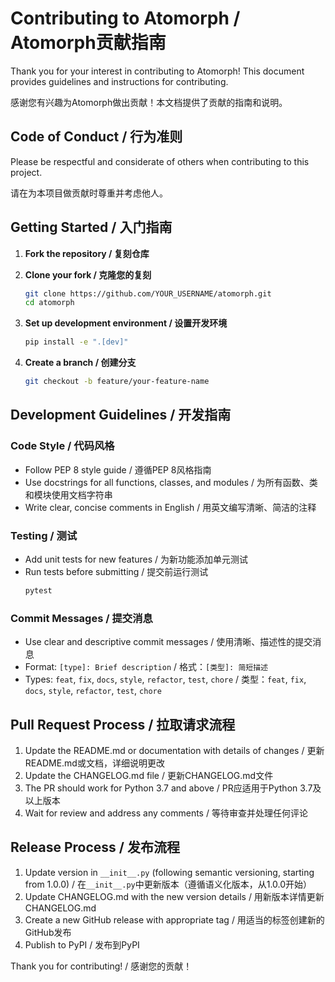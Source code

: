 # Contributing to Atomorph / Atomorph贡献指南

Thank you for your interest in contributing to Atomorph! This document provides guidelines and instructions for contributing.

感谢您有兴趣为Atomorph做出贡献！本文档提供了贡献的指南和说明。

## Code of Conduct / 行为准则

Please be respectful and considerate of others when contributing to this project.

请在为本项目做贡献时尊重并考虑他人。

## Getting Started / 入门指南

1. **Fork the repository / 复刻仓库**

2. **Clone your fork / 克隆您的复刻**
   ```bash
   git clone https://github.com/YOUR_USERNAME/atomorph.git
   cd atomorph
   ```

3. **Set up development environment / 设置开发环境**
   ```bash
   pip install -e ".[dev]"
   ```

4. **Create a branch / 创建分支**
   ```bash
   git checkout -b feature/your-feature-name
   ```

## Development Guidelines / 开发指南

### Code Style / 代码风格

- Follow PEP 8 style guide / 遵循PEP 8风格指南
- Use docstrings for all functions, classes, and modules / 为所有函数、类和模块使用文档字符串
- Write clear, concise comments in English / 用英文编写清晰、简洁的注释

### Testing / 测试

- Add unit tests for new features / 为新功能添加单元测试
- Run tests before submitting / 提交前运行测试
  ```bash
  pytest
  ```

### Commit Messages / 提交消息

- Use clear and descriptive commit messages / 使用清晰、描述性的提交消息
- Format: `[type]: Brief description` / 格式：`[类型]: 简短描述`
- Types: `feat`, `fix`, `docs`, `style`, `refactor`, `test`, `chore` / 类型：`feat`, `fix`, `docs`, `style`, `refactor`, `test`, `chore`

## Pull Request Process / 拉取请求流程

1. Update the README.md or documentation with details of changes / 更新README.md或文档，详细说明更改
2. Update the CHANGELOG.md file / 更新CHANGELOG.md文件
3. The PR should work for Python 3.7 and above / PR应适用于Python 3.7及以上版本
4. Wait for review and address any comments / 等待审查并处理任何评论

## Release Process / 发布流程

1. Update version in `__init__.py` (following semantic versioning, starting from 1.0.0) / 在`__init__.py`中更新版本（遵循语义化版本，从1.0.0开始）
2. Update CHANGELOG.md with the new version details / 用新版本详情更新CHANGELOG.md
3. Create a new GitHub release with appropriate tag / 用适当的标签创建新的GitHub发布
4. Publish to PyPI / 发布到PyPI

Thank you for contributing! / 感谢您的贡献！ 